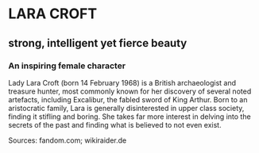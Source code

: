 # LARA CROFT
## strong, intelligent yet fierce beauty
### An inspiring female character

Lady Lara Croft (born 14 February 1968) is a British archaeologist and treasure hunter, most commonly known for her discovery of several noted artefacts, including Excalibur, the fabled sword of King Arthur.
Born to an aristocratic family, Lara is generally disinterested in upper class society, finding it stifling and boring. She takes far more interest in delving into the secrets of the past and finding what is believed to not even exist.


Sources: fandom.com; wikiraider.de